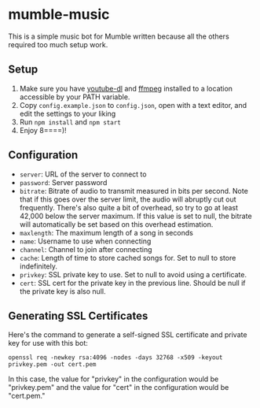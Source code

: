 # mumble-music

This is a simple music bot for Mumble written because all the others required too much setup work.

## Setup

1. Make sure you have [youtube-dl](https://youtube-dl.org/) and [ffmpeg](https://ffmpeg.org/) installed to a location accessible by your PATH variable.
2. Copy `config.example.json` to `config.json`, open with a text editor, and edit the settings to your liking
3. Run `npm install` and `npm start`
4. Enjoy 8====)!

## Configuration

* `server`: URL of the server to connect to
* `password`: Server password
* `bitrate`: Bitrate of audio to transmit measured in bits per second. Note that if this goes over the server limit, the audio will abruptly cut out frequently. There's also quite a bit of overhead, so try to go at least 42,000 below the server maximum. If this value is set to null, the bitrate will automatically be set based on this overhead estimation.
* `maxlength`: The maximum length of a song in seconds
* `name`: Username to use when connecting
* `channel`: Channel to join after connecting
* `cache`: Length of time to store cached songs for. Set to null to store indefinitely.
* `privkey`: SSL private key to use. Set to null to avoid using a certificate.
* `cert`: SSL cert for the private key in the previous line. Should be null if the private key is also null.

## Generating SSL Certificates

Here's the command to generate a self-signed SSL certificate and private key for use with this bot:

`openssl req -newkey rsa:4096 -nodes -days 32768 -x509 -keyout privkey.pem -out cert.pem`

In this case, the value for "privkey" in the configuration would be "privkey.pem" and the value for "cert" in the configuration would be "cert.pem."
